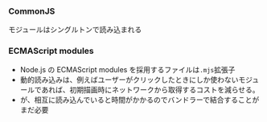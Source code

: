 ### CommonJS

モジュールはシングルトンで読み込まれる

### ECMAScript modules

- Node.js の ECMAScript modules を採用するファイルは`.mjs`拡張子
- 動的読み込みは、例えばユーザーがクリックしたときにしか使わないモジュールであれば、初期描画時にネットワークから取得するコストを減らせる。
- が、相互に読み込んでいると時間がかかるのでバンドラーで結合することがまだ必要
